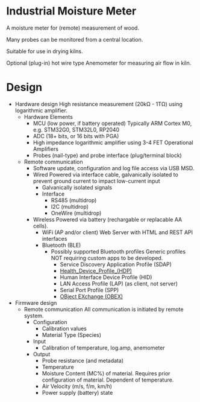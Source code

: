 # Industrial Moisture Meter

A moisture meter for (remote) measurement of wood.

Many probes can be monitored from a central location.

Suitable for use in drying kilns.

Optional (plug-in) hot wire type Anemometer for measuring air flow in kiln.

# Design

* Hardware design
  High resistance measurement (20kΩ - 1TΩ) using logarithmic amplifier.
  * Hardware Elements
    * MCU (low power, if battery operated)
      Typically ARM Cortex M0, e.g. STM32G0, STM32L0, RP2040
    * ADC (18+ bits, or 16 bits with PGA)
    * High impedance logarithmic amplifier using 3-4 FET Operational Amplifiers
    * Probes (nail-type) and probe interface (plug/terminal block)
  * Remote communication
    * Software update, configuration and log file access via USB MSD.
    * Wired
      Powered via interface cable, galvanically isolated to prevent ground current to impact low-current input
      * Galvanically isolated signals
      * Interface
        * RS485 (multidrop)
        * I2C (multidrop)
        * OneWire (multidrop)
    * Wireless
      Powered via battery (rechargable or replacable AA cells).
      * WiFi (AP and/or client)
        Web Server with HTML and REST API interfaces
      * Bluetooth (BLE)
        * Possibly supported Bluetooth profiles
          Generic profiles NOT requiring custom apps to be developed.
          * Service Discovery Application Profile (SDAP)
          * [Health_Device_Profile_(HDP)](https://en.wikipedia.org/wiki/List_of_Bluetooth_profiles#Health_Device_Profile_(HDP))
          * Human Interface Device Profile (HID)
          * LAN Access Profile (LAP) (as client, not server)
          * Serial Port Profile (SPP)
          * [OBject EXchange (OBEX)](https://en.wikipedia.org/wiki/OBject_EXchange)
* Firmware design
  * Remote communication
    All communication is initiated by remote system.
    * Configuration
      * Calibration values
      * Material Type (Species)
    * Input
      * Calibration of temperature, log.amp, anemometer
    * Output
      * Probe resistance (and metadata)
      * Temperature
      * Moisture Content (MC%) of material.
        Requires prior configuration of material. Dependent of temperature.
      * Air Velocity (m/s, f/m, km/h)
      * Power supply (battery) state

        
